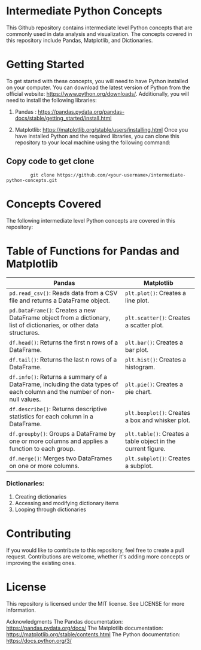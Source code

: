 # Intermediate Python Concepts
This Github repository contains intermediate level Python concepts that are commonly used in data analysis and visualization. The concepts covered in this repository include Pandas, Matplotlib, and Dictionaries.

# Getting Started
To get started with these concepts, you will need to have Python installed on your computer. You can download the latest version of Python from the official website: https://www.python.org/downloads/. Additionally, you will need to install the following libraries:

1. Pandas : https://pandas.pydata.org/pandas-docs/stable/getting_started/install.html

2. Matplotlib: https://matplotlib.org/stable/users/installing.html
Once you have installed Python and the required libraries, you can clone this repository to your local machine using the following command:


## Copy code to get clone 
       
        
             git clone https://github.com/<your-username>/intermediate-python-concepts.git


# Concepts Covered
The following intermediate level Python concepts are covered in this repository:
# Table of Functions for Pandas and Matplotlib

| Pandas | Matplotlib |
| --- | --- |
| `pd.read_csv()`: Reads data from a CSV file and returns a DataFrame object. | `plt.plot()`: Creates a line plot. |
| `pd.DataFrame()`: Creates a new DataFrame object from a dictionary, list of dictionaries, or other data structures. | `plt.scatter()`: Creates a scatter plot. |
| `df.head()`: Returns the first n rows of a DataFrame. | `plt.bar()`: Creates a bar plot. |
| `df.tail()`: Returns the last n rows of a DataFrame. | `plt.hist()`: Creates a histogram. |
| `df.info()`: Returns a summary of a DataFrame, including the data types of each column and the number of non-null values. | `plt.pie()`: Creates a pie chart. |
| `df.describe()`: Returns descriptive statistics for each column in a DataFrame. | `plt.boxplot()`: Creates a box and whisker plot. |
| `df.groupby()`: Groups a DataFrame by one or more columns and applies a function to each group. | `plt.table()`: Creates a table object in the current figure. |
| `df.merge()`: Merges two DataFrames on one or more columns. | `plt.subplot()`: Creates a subplot. |

### Dictionaries:
1. Creating dictionaries
2. Accessing and modifying dictionary items
3. Looping through dictionaries
# Contributing
If you would like to contribute to this repository, feel free to create a pull request. Contributions are welcome, whether it's adding more concepts or improving the existing ones.

# License
This repository is licensed under the MIT license. See LICENSE for more information.

Acknowledgments
The Pandas documentation: https://pandas.pydata.org/docs/
The Matplotlib documentation: https://matplotlib.org/stable/contents.html
The Python documentation: https://docs.python.org/3/
